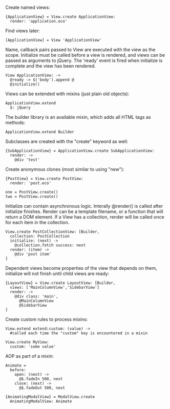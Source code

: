 Create named views:

    {ApplicationView} = View.create ApplicationView:
      render: 'application.eco'

Find views later:

    [ApplicationView] = View 'ApplicationView'

Name, callback pairs passed to View are executed with the view as the scope. Initialize must be called before a view is rendered, and views can be passed as arguments to jQuery. The 'ready' event is fired when initialize is complete and the view has been rendered.

    View ApplicationView: ->
      @ready -> $('body').append @
      @initialize()
      
Views can be extended with mixins (just plain old objects):

    ApplicationView.extend
      $: jQuery

The builder library is an available mixin, which adds all HTML tags as methods:
    
    ApplicationView.extend Builder
    
Subclasses are created with the "create" keyword as well:

    {SubApplicationView} = ApplicationView.create SubApplicationView:
      render: ->
        @div 'test'

Create anonymous clones (most similar to using "new"):

    {PostView} = View.create PostView:
      render: 'post.eco'
    
    one = PostView.create()
    two = PostView.create()
      
Initialize can contain asynchronous logic. Interally @render() is called after initialize finishes. Render can be a template filename, or a function that will return a DOM element. If a View has a collection, render will be called once for each item in the collection.

    View.create PostCollectionView: [Builder,
      collection: PostCollection
      initialize: (next) ->
        @collection.fetch success: next
      render: (item) ->
        @div 'post item'
    ]

Dependent views become properties of the view that depends on them, initialize will not finish until child views are ready:

    {LayoutView} = View.create LayoutView: [Builder,
      views: ['MainColumnView','SidebarView']
      render: ->
        @div class: 'main',
          @MainColumnView
          @SidebarView
    ]

Create custom rules to process mixins:

    View.extend extend:custom: (value) ->
      #called each time the "custom" key is encountered in a mixin

    View.create MyView:
      custom: 'some value'

AOP as part of a mixin:

    Animate = 
      before:
        open: (next) ->
          @$.fadeIn 500, next
        close: (next) ->
          @$.fadeOut 500, next
    
    {AnimatingModalView} = ModalView.create
      AnimatingModalView: Animate